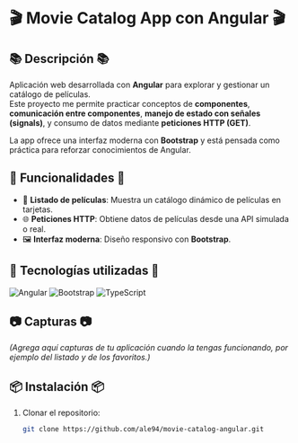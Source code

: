 # 🎬 Movie Catalog App con Angular 🎬

## 📚 Descripción 📚
Aplicación web desarrollada con **Angular** para explorar y gestionar un catálogo de películas.  
Este proyecto me permite practicar conceptos de **componentes**, **comunicación entre componentes**, **manejo de estado con señales (signals)**, y consumo de datos mediante **peticiones HTTP (GET)**.  

La app ofrece una interfaz moderna con **Bootstrap** y está pensada como práctica para reforzar conocimientos de Angular.

## 🚀 Funcionalidades 🚀
- 🎥 **Listado de películas**: Muestra un catálogo dinámico de películas en tarjetas.  
- 🌐 **Peticiones HTTP**: Obtiene datos de películas desde una API simulada o real.  
- 🖼️ **Interfaz moderna**: Diseño responsivo con **Bootstrap**.  

## 🤖 Tecnologías utilizadas 🤖
![Angular](https://img.shields.io/badge/Angular-DD0031?style=for-the-badge&logo=angular&logoColor=white)
![Bootstrap](https://img.shields.io/badge/Bootstrap-7952B3?style=for-the-badge&logo=bootstrap&logoColor=white)
![TypeScript](https://img.shields.io/badge/TypeScript-007ACC?style=for-the-badge&logo=typescript&logoColor=white)

## 📷 Capturas 📷
_(Agrega aquí capturas de tu aplicación cuando la tengas funcionando, por ejemplo del listado y de los favoritos.)_

## 📦 Instalación 📦
1. Clonar el repositorio:  
   ```bash
   git clone https://github.com/ale94/movie-catalog-angular.git
